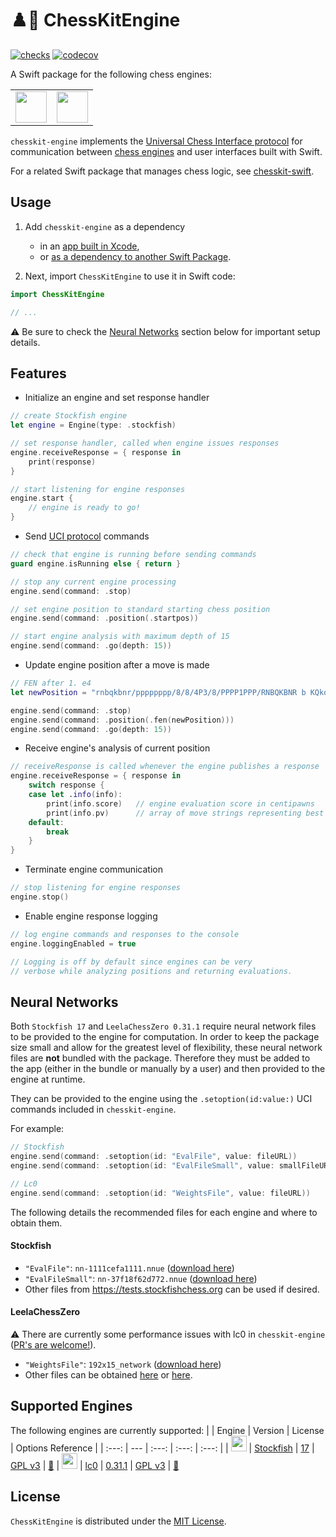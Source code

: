 # ♟️🤖 ChessKitEngine

[![checks](https://github.com/chesskit-app/chesskit-engine/actions/workflows/checks.yaml/badge.svg)](https://github.com/chesskit-app/chesskit-engine/actions/workflows/checks.yaml) [![codecov](https://codecov.io/github/chesskit-app/chesskit-engine/branch/master/graph/badge.svg?token=TDS6QOD25U)](https://codecov.io/gh/chesskit-app/chesskit-engine)

A Swift package for the following chess engines:

<table>
    <tr>
        <td valign="center">
            <a href="https://stockfishchess.org"><img src="https://stockfishchess.org/images/logo/icon_512x512.png" width="50" /></a>
        </td>
        <td valign="center">
            <a href="https://lczero.org"><img src="https://lczero.org/images/logo.svg" width="50" /></a>
        </td>
    </tr>
</table>

`chesskit-engine` implements the [Universal Chess Interface protocol](https://backscattering.de/chess/uci/2006-04.txt) for communication between [chess engines](https://en.wikipedia.org/wiki/Chess_engine) and user interfaces built with Swift.

For a related Swift package that manages chess logic, see [chesskit-swift](https://github.com/chesskit-app/chesskit-swift).

## Usage

1. Add `chesskit-engine` as a dependency
	* in an [app built in Xcode](https://developer.apple.com/documentation/xcode/adding-package-dependencies-to-your-app),
	* or [as a dependency to another Swift Package](https://www.swift.org/documentation/package-manager/#importing-dependencies).

2. Next, import `ChessKitEngine` to use it in Swift code:
``` swift
import ChessKitEngine

// ...

```

⚠️ Be sure to check the [Neural Networks](https://github.com/chesskit-app/chesskit-engine/tree/master?tab=readme-ov-file#neural-networks) section below for important setup details.

## Features

* Initialize an engine and set response handler
``` swift
// create Stockfish engine
let engine = Engine(type: .stockfish)

// set response handler, called when engine issues responses
engine.receiveResponse = { response in
    print(response)
}

// start listening for engine responses
engine.start {
    // engine is ready to go!
}
```

* Send [UCI protocol](https://backscattering.de/chess/uci/2006-04.txt) commands
``` swift
// check that engine is running before sending commands
guard engine.isRunning else { return }

// stop any current engine processing
engine.send(command: .stop)

// set engine position to standard starting chess position
engine.send(command: .position(.startpos))

// start engine analysis with maximum depth of 15
engine.send(command: .go(depth: 15))
```

* Update engine position after a move is made
``` swift
// FEN after 1. e4
let newPosition = "rnbqkbnr/pppppppp/8/8/4P3/8/PPPP1PPP/RNBQKBNR b KQkq e3 0 1"

engine.send(command: .stop)
engine.send(command: .position(.fen(newPosition)))
engine.send(command: .go(depth: 15))
```

* Receive engine's analysis of current position
``` swift
// receiveResponse is called whenever the engine publishes a response
engine.receiveResponse = { response in
    switch response {
    case let .info(info):
        print(info.score)   // engine evaluation score in centipawns
        print(info.pv)      // array of move strings representing best line
    default:
        break
    }
}
```

* Terminate engine communication
``` swift
// stop listening for engine responses
engine.stop()
```

* Enable engine response logging
``` swift
// log engine commands and responses to the console
engine.loggingEnabled = true

// Logging is off by default since engines can be very
// verbose while analyzing positions and returning evaluations.
```

## Neural Networks
Both `Stockfish 17` and `LeelaChessZero 0.31.1` require neural network files to be provided to the engine for computation.
In order to keep the package size small and allow for the greatest level of flexibility, these neural network files are **not** bundled with the package. Therefore they must be added to the app (either in the bundle or manually by a user) and then provided to the engine at runtime.

They can be provided to the engine using the `.setoption(id:value:)` UCI commands included in `chesskit-engine`.

For example:
``` swift
// Stockfish
engine.send(command: .setoption(id: "EvalFile", value: fileURL))
engine.send(command: .setoption(id: "EvalFileSmall", value: smallFileURL))

// Lc0
engine.send(command: .setoption(id: "WeightsFile", value: fileURL))
```

The following details the recommended files for each engine and where to obtain them.

#### Stockfish
* `"EvalFile"`: `nn-1111cefa1111.nnue` ([download here](https://tests.stockfishchess.org/nns?network_name=1111cefa1111&user=))
* `"EvalFileSmall"`: `nn-37f18f62d772.nnue` ([download here](https://tests.stockfishchess.org/nns?network_name=37f18f62d772&user=))
* Other files from https://tests.stockfishchess.org can be used if desired.

#### LeelaChessZero
⚠️ There are currently some performance issues with lc0 in `chesskit-engine` ([PR's are welcome!](https://github.com/chesskit-app/chesskit-engine/compare)).
* `"WeightsFile"`: `192x15_network` ([download here](https://github.com/chesskit-app/chesskit-engine/tree/0f11891b3c053e12d04c2e9c9d294c4404b006c3/Tests/ChessKitEngineTests/EngineTests/Resources))
* Other files can be obtained [here](https://lczero.org/play/bestnets/) or [here](https://training.lczero.org/networks/).

## Supported Engines

The following engines are currently supported:
| | Engine  | Version | License | Options Reference |
| :---: | --- | :---: | :---: | :---: |
| <img src="https://stockfishchess.org/images/logo/icon_512x512.png" width="25" /> | [Stockfish](https://stockfishchess.org) | [17](https://github.com/official-stockfish/Stockfish/tree/sf_17) | [GPL v3](https://github.com/official-stockfish/Stockfish/blob/sf_17/Copying.txt) | [🔗](https://github.com/official-stockfish/Stockfish/wiki/UCI-&-Commands#setoption)
| <img src="https://lczero.org/images/logo.svg" width="25" /> | [lc0](https://lczero.org) | [0.31.1](https://github.com/LeelaChessZero/lc0/tree/v0.31.1) | [GPL v3](https://github.com/LeelaChessZero/lc0/blob/v0.31.1/COPYING) | [🔗](https://github.com/LeelaChessZero/lc0/wiki/Lc0-options)

## License

`ChessKitEngine` is distributed under the [MIT License](https://github.com/chesskit-app/chesskit-engine/blob/master/LICENSE).
